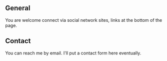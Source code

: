 ## General
You are welcome connect via social network sites, links at the bottom of the page.

## Contact
You can reach me by email. I'll put a contact form here eventually.

